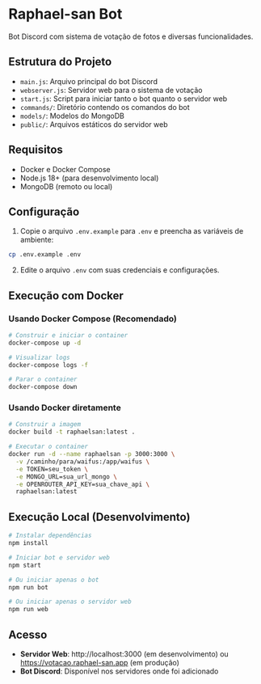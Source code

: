 # Raphael-san Bot

Bot Discord com sistema de votação de fotos e diversas funcionalidades.

## Estrutura do Projeto

- `main.js`: Arquivo principal do bot Discord
- `webserver.js`: Servidor web para o sistema de votação
- `start.js`: Script para iniciar tanto o bot quanto o servidor web
- `commands/`: Diretório contendo os comandos do bot
- `models/`: Modelos do MongoDB
- `public/`: Arquivos estáticos do servidor web

## Requisitos

- Docker e Docker Compose
- Node.js 18+ (para desenvolvimento local)
- MongoDB (remoto ou local)

## Configuração

1. Copie o arquivo `.env.example` para `.env` e preencha as variáveis de ambiente:

```bash
cp .env.example .env
```

2. Edite o arquivo `.env` com suas credenciais e configurações.

## Execução com Docker

### Usando Docker Compose (Recomendado)

```bash
# Construir e iniciar o container
docker-compose up -d

# Visualizar logs
docker-compose logs -f

# Parar o container
docker-compose down
```

### Usando Docker diretamente

```bash
# Construir a imagem
docker build -t raphaelsan:latest .

# Executar o container
docker run -d --name raphaelsan -p 3000:3000 \
  -v /caminho/para/waifus:/app/waifus \
  -e TOKEN=seu_token \
  -e MONGO_URL=sua_url_mongo \
  -e OPENROUTER_API_KEY=sua_chave_api \
  raphaelsan:latest
```

## Execução Local (Desenvolvimento)

```bash
# Instalar dependências
npm install

# Iniciar bot e servidor web
npm start

# Ou iniciar apenas o bot
npm run bot

# Ou iniciar apenas o servidor web
npm run web
```

## Acesso

- **Servidor Web**: http://localhost:3000 (em desenvolvimento) ou https://votacao.raphael-san.app (em produção)
- **Bot Discord**: Disponível nos servidores onde foi adicionado

